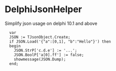 # DelphiJsonHelper
Simplify json usage on delphi 10.1 and above  

```
  var
  JSON := TJsonObject.Create;
  if JSON.Load('{"a":[0,1], "b":"Hello"}') then
  begin
    JSON.StrP['c.d.e'] := '...';
    JSON.BoolP['a[0].ff'] := false;
    showmessage(JSON.Dump);
  end;
```
